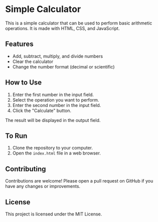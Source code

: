 # Simple Calculator

This is a simple calculator that can be used to perform basic arithmetic operations. It is made with HTML, CSS, and JavaScript.

## Features

* Add, subtract, multiply, and divide numbers
* Clear the calculator
* Change the number format (decimal or scientific)

## How to Use

1. Enter the first number in the input field.
2. Select the operation you want to perform.
3. Enter the second number in the input field.
4. Click the "Calculate" button.

The result will be displayed in the output field.

## To Run

1. Clone the repository to your computer.
2. Open the `index.html` file in a web browser.

## Contributing

Contributions are welcome! Please open a pull request on GitHub if you have any changes or improvements.

## License

This project is licensed under the MIT License.
